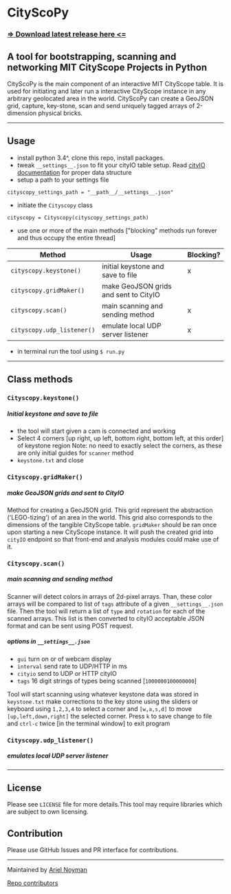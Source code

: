 # CityScoPy

### [=> Download latest release here <=](https://github.com/CityScope/CS_Scanner_Python/releases/)

## A tool for bootstrapping, scanning and networking MIT CityScope Projects in Python

CityScoPy is the main component of an interactive MIT CityScope table.
It is used for initiating and later run a interactive CityScope instance in any arbitrary geolocated area in the world. CityScoPy can create a GeoJSON grid, capture, key-stone, scan and send uniquely tagged arrays of 2-dimension physical bricks.

---

## Usage

- install python 3.4^, clone this repo, install packages.
- tweak `__settings__.json` to fit your cityIO table setup. Read [cityIO documentation](https://github.com/cityscope/cs_cityio_backend/wiki) for proper data structure
- setup a path to your settings file

```
cityscopy_settings_path = "__path__/__settings__.json"
```

- initiate the `Cityscopy` class

```
cityscopy = Cityscopy(cityscopy_settings_path)
```

- use one or more of the main methods ["blocking" methods run forever and thus occupy the entire thread]

| Method                     | Usage                                 | Blocking? |
| -------------------------- | ------------------------------------- | --------- |
| `cityscopy.keystone()`     | initial keystone and save to file     | x         |
| `cityscopy.gridMaker()`    | make GeoJSON grids and sent to CityIO |           |
| `cityscopy.scan()`         | main scanning and sending method      | x         |
| `cityscopy.udp_listener()` | emulate local UDP server listener     | x         |

- in terminal run the tool using `$ run.py`

---

## Class methods

### `Cityscopy.keystone()`

##### Initial keystone and save to file

- the tool will start given a cam is connected and working
- Select 4 corners [up right, up left, bottom right, bottom left, at this order] of keystone region
  Note: no need to exactly select the corners, as these are only initial guides for `scanner` method
- `keystone.txt` and close

### `Cityscopy.gridMaker()`

##### make GeoJSON grids and sent to CityIO

Method for creating a GeoJSON grid. This grid represent the abstraction ('LEGO-tizing') of an area in the world. This grid also corresponds to the dimensions of the tangible CityScope table. `gridMaker` should be ran once upon starting a new CityScope instance. It will push the created grid into `cityIO` endpoint so that front-end and analysis modules could make use of it.

### `Cityscopy.scan()`

##### main scanning and sending method

Scanner will detect colors in arrays of 2d-pixel arrays. Than, these color arrays will be compared to list of `tags` attribute of a given `__settings__.json` file. Then the tool will return a list of `type` and `rotation` for each of the scanned arrays. This list is then converted to cityIO acceptable JSON format and can be sent using POST request.

##### options in `__settings__.json`

- `gui` turn on or of webcam display
- `interval` send rate to UDP/HTTP in ms
- `cityio` send to UDP or HTTP cityIO
- `tags` 16 digit strings of types being scanned [`1000000100000000`]

Tool will start scanning using whatever keystone data was stored in `keystone.txt`
make corrections to the key stone using the sliders or keyboard using `1,2,3,4` to select a corner and `[w,a,s,d]` to move `[up,left,down,right]` the selected corner. Press `k` to save change to file and `ctrl-c` twice [in the terminal window] to exit program

### `Cityscopy.udp_listener()`

##### emulates local UDP server listener

---

## License

Please see `LICENSE` file for more details.This tool may require libraries which are subject to own licensing.

## Contribution

Please use GitHub Issues and PR interface for contributions.

---

Maintained by [Ariel Noyman](http://arielnoyman.com)

[Repo contributors](https://github.com/CityScope/CS_Scanner_Python/graphs/contributors)
